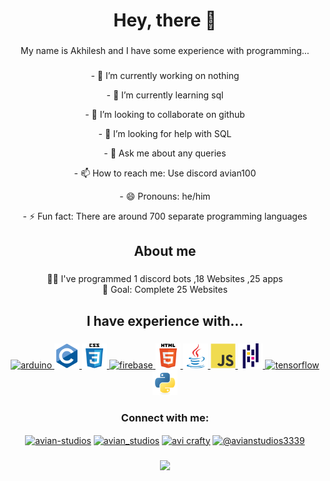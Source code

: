 

<h1 align="center">Hey, there 👋</h1>

###

<p align="center">My name is Akhilesh and I have some experience with programming...</p>

###

<p align="center">- 🔭 I’m currently working on nothing</p>
<p align="center">- 🌱 I’m currently learning sql</p>
<p align="center">- 👯 I’m looking to collaborate on github</p>
<p align="center">- 🤔 I’m looking for help with SQL</p>
<p align="center">- 💬 Ask me about any queries</p>
<p align="center">- 📫 How to reach me: Use discord avian100</p>
<p align="center">- 😄 Pronouns: he/him </p>
<p align="center">- ⚡ Fun fact: There are around 700 separate programming languages</p>

###

<h2 align="center">About me</h2>

###

<p align="center">👨‍💻 I've programmed 1 discord bots ,18 Websites ,25 apps<br>🎯 Goal: Complete 25 Websites</p>

###

<h2 align="center">I have experience with...</h2>

###

<div align="center">
<p align="center"> <a href="https://www.arduino.cc/" target="_blank" rel="noreferrer"> <img src="https://cdn.worldvectorlogo.com/logos/arduino-1.svg" alt="arduino" width="40" height="40"/> </a>  <a href="https://www.cprogramming.com/" target="_blank" rel="noreferrer"> <img src="https://raw.githubusercontent.com/devicons/devicon/master/icons/c/c-original.svg" alt="c" width="40" height="40"/> </a>  <a href="https://www.w3schools.com/css/" target="_blank" rel="noreferrer"> <img src="https://raw.githubusercontent.com/devicons/devicon/master/icons/css3/css3-original-wordmark.svg" alt="css3" width="40" height="40"/> </a> <a href="https://firebase.google.com/" target="_blank" rel="noreferrer"> <img src="https://www.vectorlogo.zone/logos/firebase/firebase-icon.svg" alt="firebase" width="40" height="40"/> </a> <a href="https://www.w3.org/html/" target="_blank" rel="noreferrer"> <img src="https://raw.githubusercontent.com/devicons/devicon/master/icons/html5/html5-original-wordmark.svg" alt="html5" width="40" height="40"/> </a> <a href="https://www.java.com" target="_blank" rel="noreferrer"> <img src="https://raw.githubusercontent.com/devicons/devicon/master/icons/java/java-original.svg" alt="java" width="40" height="40"/> </a> <a href="https://developer.mozilla.org/en-US/docs/Web/JavaScript" target="_blank" rel="noreferrer"> <img src="https://raw.githubusercontent.com/devicons/devicon/master/icons/javascript/javascript-original.svg" alt="javascript" width="40" height="40"/> </a>  <a href="https://pandas.pydata.org/" target="_blank" rel="noreferrer"> <img src="https://raw.githubusercontent.com/devicons/devicon/2ae2a900d2f041da66e950e4d48052658d850630/icons/pandas/pandas-original.svg" alt="pandas" width="40" height="40"/> </a> <a href="https://www.tensorflow.org" target="_blank" rel="noreferrer"> <img src="https://www.vectorlogo.zone/logos/tensorflow/tensorflow-icon.svg" alt="tensorflow" width="40" height="40"/> </a> <a href="https://www.python.org" target="_blank" rel="noreferrer"> <img src="https://raw.githubusercontent.com/devicons/devicon/master/icons/python/python-original.svg" alt="python" width="40" height="40"/> </a> </p>
</div>

###

<h3 align="center">Connect with me:</h3>
<p align="center">
<a href="https://codepen.io/Avian-studios" target="blank"><img align="center" src="https://raw.githubusercontent.com/rahuldkjain/github-profile-readme-generator/master/src/images/icons/Social/codepen.svg" alt="avian-studios" height="30" width="40" /></a>
<a href="https://twitter.com/avian_studios" target="blank"><img align="center" src="https://raw.githubusercontent.com/rahuldkjain/github-profile-readme-generator/master/src/images/icons/Social/twitter.svg" alt="avian_studios" height="30" width="40" /></a>
<a href="https://www.facebook.com/profile.php?id=100069108975300" target="blank"><img align="center" src="https://raw.githubusercontent.com/rahuldkjain/github-profile-readme-generator/master/src/images/icons/Social/facebook.svg" alt="avi crafty" height="30" width="40" /></a>
<a href="https://www.youtube.com/c/@avianstudios3339" target="blank"><img align="center" src="https://raw.githubusercontent.com/rahuldkjain/github-profile-readme-generator/master/src/images/icons/Social/youtube.svg" alt="@avianstudios3339" height="30" width="40" /></a>
</p>

###

<div align="center">
  <img height="35" src="https://komarev.com/ghpvc/?username=theavian&style=for-the-badge&color=red"  />
</div>

###
